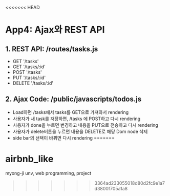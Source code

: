 <<<<<<< HEAD
# App4: Ajax와 REST API


## 1. REST API: /routes/tasks.js
- GET '/tasks'
- GET '/tasks/:id'
- POST '/tasks'
- PUT '/tasks/:id'
- DELETE '/tasks/:id'

## 2. Ajax Code: /public/javascripts/todos.js
- Load하면 /tasks에서 tasks를 GET으로 가져와서 rendering
- 사용자가 새 task를 저장하면, /tasks 에 POST하고 다시 rendering
- 사용자가 done을 누르면 변경하고 내용을 PUT으로 전송하고 다시 rendering
- 사용자가 delete버튼을 누르면 내용을 DELETE로 해당 Dom node 삭제
- side bar의 선택이 바뀌면 다시 rendering
=======
# airbnb_like
myong-ji unv, web programming, project
>>>>>>> 3364ad233055018d80d2fc9e1a7d3800f705a1a8
